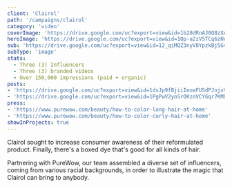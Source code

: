 ```yaml
---
client: 'Clairol'
path: '/campaigns/clairol'
category: 'video'
coverImage: 'https://drive.google.com/uc?export=view&id=1b28dRnAJ0Q8zXAwPaNs-vHBaheCYScKO'
heroImage: 'https://drive.google.com/uc?export=view&id=1Op-a2zV5TCq6zHenjJsizfglr22SvPZp'
sub: 'https://drive.google.com/uc?export=view&id=12_qiMQZ3nyV8YpzkBj5GvVh_gVIpC6EA'
subType: 'image'
stats:
  - Three (3) Influencers
  - Three (3) branded videos
  - Over 150,000 impressions (paid + organic)
posts:
- 'https://drive.google.com/uc?export=view&id=1dsJp9fBjiiIeoaFUSdPJnjxVKBBhVIKj'
- 'https://drive.google.com/uc?export=view&id=1PgPwV2yoSrOKzoVCYGqr7KMhTg2H_2dE'
press:
- 'https://www.purewow.com/beauty/how-to-color-long-hair-at-home'
- 'https://www.purewow.com/beauty/how-to-color-curly-hair-at-home'
showInProjects: true
---
```

  
Clairol sought to increase consumer awareness of their reformulated product. Finally, there's a boxed dye that's good for all kinds of hair.

Partnering with PureWow, our team assembled a diverse set of influencers, coming from various racial backgrounds, in order to illustrate the magic that Clairol can bring to anybody.